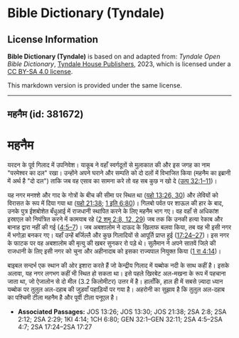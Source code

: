 # Bible Dictionary (Tyndale)

## License Information

**Bible Dictionary (Tyndale)** is based on and adapted from: _Tyndale Open Bible Dictionary_, [Tyndale House Publishers](https://tyndaleopenresources.com/), 2023, which is licensed under a [CC BY-SA 4.0 license](https://creativecommons.org/licenses/by-sa/4.0/legalcode.en).

This markdown version is provided under the same license.



--------------------------------

## महनैम (id: 381672)

महनैम
=====

यरदन के पूर्व गिलाद में उपनिवेश। याकूब ने वहाँ स्वर्गदूतों से मुलाकात की और इस जगह का नाम "परमेश्वर का दल" रखा। उन्होंने अपने घराने और सम्पति को दो दलों में विभाजित किया (महनैम का इब्रानी में अर्थ है "दो दल") ताकि जब वह एसाव का सामना करे तो वह सब कुछ न खो दे ([उत्प 32:1–11](https://ref.ly/Gen32:1-Gen32:11))।

यह नगर मनश्शे और गाद के गोत्रों के बीच की सीमा पर स्थित था ([यहो 13:26, 30](https://ref.ly/Josh13:26,Josh13:30)) और लेवियों को विरासत के रूप में दिया गया था ([यहो 21:38](https://ref.ly/Josh21:38); [1 इति 6:80](https://ref.ly/1Chr6:80))। गिलबो पर्वत पर शाऊल की हार के बाद, उनके पुत्र ईशबोशेत बँधुआई में राजधानी स्थापित करने के लिए महनैम भाग गए। वह वहाँ से अधिकांश इस्राएल को नियंत्रित करने में कामयाब रहे ([2 शमू 2:8, 12, 29](https://ref.ly/2Sam2:8,2Sam2:12,2Sam2:29)) जब तक कि उनकी हत्या रेकाब और बानाह द्वारा नहीं की गई ([4:5–7](https://ref.ly/2Sam4:5-2Sam4:7))। जब अबशालोम ने दाऊद के खिलाफ बलवा किया, तब वह भी इसी नगर में भगोड़ा बनकर गए। यहाँ उन्हें बर्जिल्लै और कुछ गिलादियों से आपूर्ति प्राप्त हुई ([17:24–27](https://ref.ly/2Sam17:24-2Sam17:27))। इस नगर के फाटक पर वह अबशालोम की मृत्यु की खबर सुनकर रो पड़े थे। सुलैमान ने अपने सातवें जिले की राजधानी के लिए इसी नगर को चुना और अहीनादाब को इसका राज्यपाल नियुक्त किया ([1 रा 4:14](https://ref.ly/1Kgs4:14))।

बाइबल सन्दर्भ एक स्थान की ओर इशारा करते हैं जो केन्द्रीय गिलाद में यब्बोक नदी के साथ कहीं है। इसके अलावा, यह नगर लगभग कहीं भी स्थित हो सकता था। इसे पहले खिरबेट अल\-मखना के रूप में पहचाना जाता था, जो ऐजालोन से दो मील (3\.2 किलोमीटर) उत्तर में है। हालाँकि, हाल ही में सबसे ज़्यादा ध्यान यब्बोक पर तुलुल अल\-दहाब की जुड़वाँ पहाड़ियों पर गया है। अहरोनी का सुझाव है कि तुलुल अल\-दहाब का पश्चिमी टीला महनैम है और पूर्वी टीला पनूएल है।

* **Associated Passages:** JOS 13:26; JOS 13:30; JOS 21:38; 2SA 2:8; 2SA 2:12; 2SA 2:29; 1KI 4:14; 1CH 6:80; GEN 32:1–GEN 32:11; 2SA 4:5–2SA 4:7; 2SA 17:24–2SA 17:27

